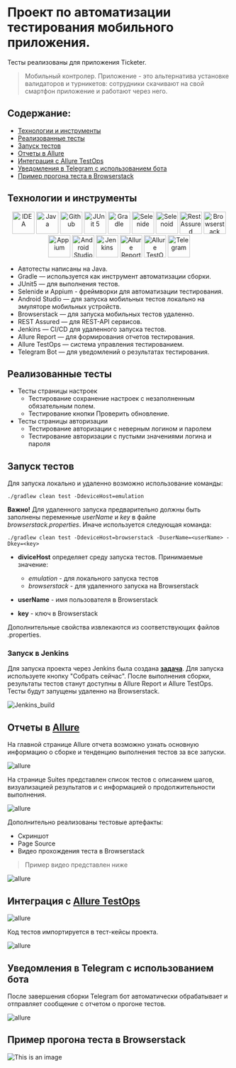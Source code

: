 # Проект по автоматизации тестирования мобильного приложения.
Тесты реализованы для приложения Ticketer. 

> Мобильный контролер. Приложение - это альтернатива установке валидаторов и турникетов: сотрудники скачивают на свой смартфон приложение и работают через него.

## Содержание:

* <a href="#tools">Технологии и инструменты</a>
* <a href="#cases">Реализованные тесты</a>
* <a href="#console">Запуск тестов</a>
* <a href="#allure">Отчеты в Allure</a>
* <a href="#testops">Интеграция с Allure TestOps</a>
* <a href="#telegram">Уведомления в Telegram с использованием бота</a>
*  <a href="#browserstack">Пример прогона теста в Browserstack</a>

<a id="tools"></a>
## Технологии и инструменты

<p align="center">
<a href="https://www.jetbrains.com/idea/"><img src="images/logo/intellij-original.svg" width="50" height="50"  alt="IDEA"/></a>
<a href="https://www.java.com/"><img src="images/logo/java-original.svg" width="50" height="50"  alt="Java"/></a>
<a href="https://github.com/"><img src="images/logo/github-original.svg" width="50" height="50"  alt="Github"/></a>
<a href="https://junit.org/junit5/"><img src="images/logo/junit-original.svg" width="50" height="50"  alt="JUnit 5"/></a>
<a href="https://gradle.org/"><img src="images/logo/gradle-original.svg" width="50" height="50"  alt="Gradle"/></a>
<a href="https://selenide.org/"><img src="images/logo/Selenide.png" width="50" height="50" alt="Selenide"/></a>
<a href="https://aerokube.com/selenoid/"><img src="images/logo/Selenoid.png" width="50" height="50" alt="Selenoid"/></a>
<a href="https://rest-assured.io/"><img src="images/logo/RestAssured.png" width="50" height="50" alt="RestAssured"/></a>
<a href="https://www.browserstack.com/"><img src="images/logo/browserstack-original.svg" width="50" height="50" alt="Browserstack"/></a>
<a href="https://appium.io/"><img src="images/logo/Appium.png" width="50" height="50" alt="Appium"/></a>
<a href="https://developer.android.com/studio"><img src="images/logo/AndroidStudio.png" width="50" height="50" alt="Android Studio"/></a>
<a href="https://www.jenkins.io/"><img src="images/logo/jenkins-original.svg" width="50" height="50"  alt="Jenkins"/></a>
<a href="https://github.com/allure-framework/"><img src="images/logo/AllureReports.png" width="50" height="50" alt="Allure Report"/></a>
<a href="https://qameta.io/"><img src="images/logo/AllureTestOps.svg" width="50" height="50" alt="Allure TestOps"/></a> 
<a href="https://telegram.org/"><img src="images/logo/Telegram.png" width="50" height="50" alt="Telegram"/></a>
</p>

* Автотесты написаны на Java.
* Gradle — используется как инструмент автоматизации сборки.
* JUnit5 — для выполнения тестов.
* Selenide и Appium - фреймворки для автоматизации тестирования.
* Android Studio — для запуска мобильных тестов локально на эмуляторе мобильных устройств.
* Browserstack — для запуска мобильных тестов удаленно.
* REST Assured — для REST-API сервисов.
* Jenkins — CI/CD для удаленного запуска тестов.
* Allure Report — для формирования отчетов тестирования.
* Allure TestOps — система управления тестированием.
* Telegram Bot — для уведомлений о результатах тестирования.

<a id="cases"></a>

## Реализованные тесты

* Тесты страницы настроек
  * Тестирование сохранение настроек с незаполненным обязательным полем.
  * Тестирование кнопки Проверить обновление.
* Тесты страницы авторизации
  * Тестирование авторизации с неверным логином и паролем
  * Тестирование авторизации с пустыми значениями логина и пароля

<a id="console"></a>

## Запуск тестов

Для запуска локально и удаленно возможно использование команды:

```
./gradlew clean test -DdeviceHost=emulation
```
**Важно!** Для удаленного запуска предварительно должны быть заполнены переменные *userName* и *key* в файле *browserstack.properties*. Иначе используется следующая команда:

```
./gradlew clean test -DdeviceHost=browserstack -DuserName=<userName> -Dkey=<key>
```

* **diviceHost** определяет среду запуска тестов. Принимаемые значение:
   * *emulation* - для локального запуска тестов
   * *browserstack* - для удаленного запуска на Browserstack

* **userName** - имя пользователя в Browserstack
* **key** - ключ в Browserstack
 
Дополнительные свойства извлекаются из соответствующих файлов .properties.

### Запуск в Jenkins

Для запуска проекта через Jenkins была создана <a target="_blank" href="https://jenkins.autotests.cloud/job/C29-bochkareva_a-ticketer-mobile-tests/">**задача**</a>. Для запуска используете кнопку "Собрать сейчас".
После выполнения сборки, результаты тестов станут доступны в Allure Report и Allure TestOps.
Тесты будут запущены удаленно на Browserstack.

![Jenkins_build](/images/screens/jenkins.jpg)

<a id="allure"></a>

## Отчеты в <a target="_blank" href="https://jenkins.autotests.cloud/job/C29-bochkareva_a-ticketer-mobile-tests/allure/">**Allure**</a>

На главной странице Allure отчета возможно узнать основную информацию о сборке и тенденцию выполнения тестов за все запуски.

![allure](/images/screens/allure.jpg)

На странице Suites представлен список тестов с описанием шагов, визуализацией результатов и с информацией о продолжительности выполнения.

![allure](/images/screens/allure-suites.jpg)

Дополнительно реализованы тестовые артефакты:
* Скриншот
* Page Source
* Видео прохождения теста в Browserstack  
> Пример видео представлен ниже

![allure](/images/screens/allure_attach.jpg)

<a id="testops"></a>

## Интеграция с <a target="_blank" href="https://allure.autotests.cloud/project/4499/dashboards">**Allure TestOps**</a>

![allure](/images/screens/allure_testops.jpg)

Код тестов импортируется в тест-кейсы проекта.

![allure](/images/screens/allure_testops_testcase.jpg)

<a id="telegram"></a>

## Уведомления в Telegram с использованием бота

После завершения сборки Telegram бот автоматически обрабатывает и отправляет сообщение с отчетом о прогоне тестов.

![allure](/images/screens/telegram_bot.jpg)

<a id="browserstack"></a>
## Пример прогона теста в Browserstack

![This is an image](/images/screens/video.gif)
